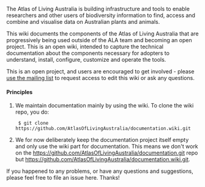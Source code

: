The Atlas of Living Australia is building infrastructure and tools to enable researchers and other users of biodiversity information to find, access and combine and visualise data on Australian plants and animals.

This wiki documents the components of the Atlas of Living Australia that are progressively being used outside of the ALA team and becoming an open project.  This is an open wiki, intended to capture the technical documentation about the components necessary for adopters to understand, install, configure, customize and operate the tools.  

This is an open project, and users are encouraged to get involved - please [use the mailing list](http://lists.gbif.org/mailman/listinfo/ala-portal) to request access to edit this wiki or ask any questions.

#### Principles ####
1. We maintain documentation mainly by using the wiki. To clone the wiki repo, you do:

        $ git clone https://github.com/AtlasOfLivingAustralia/documentation.wiki.git

2. We for now deliberately keep the documentation project itself empty and only use the wiki part for documentation. This means we don't work on the https://github.com/AtlasOfLivingAustralia/documentation.git repo but https://github.com/AtlasOfLivingAustralia/documentation.wiki.git.

If you happened to any problems, or have any questions and suggestions, please feel free to file an issue here. Thanks!